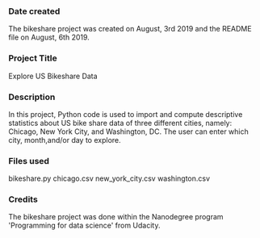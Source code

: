 ### Date created
The bikeshare project was created on August, 3rd 2019  and the README file on August, 6th 2019.

### Project Title
Explore US Bikeshare Data

### Description
In this project, Python code is used to import and compute descriptive statistics about US bike share data of three different cities, namely: Chicago, New York City, and Washington, DC.
The user can enter which city, month,and/or day to explore.

### Files used
bikeshare.py
chicago.csv
new_york_city.csv
washington.csv

### Credits
The bikeshare project was done within the Nanodegree program 'Programming for data science' from Udacity.
